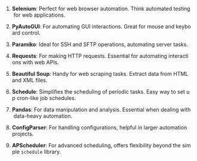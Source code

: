 
1. **Selenium**: Perfect for web browser automation. Think automated testing for web applications.
    
2. **PyAutoGUI**: For automating GUI interactions. Great for mouse and keyboard control.
    
3. **Paramiko**: Ideal for SSH and SFTP operations, automating server tasks.
    
4. **Requests**: For making HTTP requests. Essential for automating interactions with web APIs.
    
5. **Beautiful Soup**: Handy for web scraping tasks. Extract data from HTML and XML files.
    
6. **Schedule**: Simplifies the scheduling of periodic tasks. Easy way to set up cron-like job schedules.
    
7. **Pandas**: For data manipulation and analysis. Essential when dealing with data-heavy automation.
	
8. **ConfigParser**: For handling configurations, helpful in larger automation projects.
    
9. **APScheduler**: For advanced scheduling, offers flexibility beyond the simple `schedule` library.